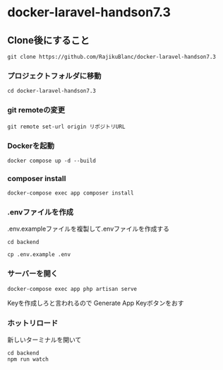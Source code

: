 # docker-laravel-handson7.3

## Clone後にすること
```shell
git clone https://github.com/RajikuBlanc/docker-laravel-handson7.3
```
### プロジェクトフォルダに移動
```shell
cd docker-laravel-handson7.3
```

### git remoteの変更
```shell
git remote set-url origin リポジトリURL
```


### Dockerを起動
```shell
docker compose up -d --build
```

### composer install
```shell
docker-compose exec app composer install
```

### .envファイルを作成
.env.exampleファイルを複製して.envファイルを作成する
```shell
cd backend
```
```shell
cp .env.example .env
```

### サーバーを開く
```shell
docker-compose exec app php artisan serve
```

Keyを作成しろと言われるので
Generate App Keyボタンをおす

### ホットリロード
新しいターミナルを開いて
```shell
cd backend
npm run watch
```
